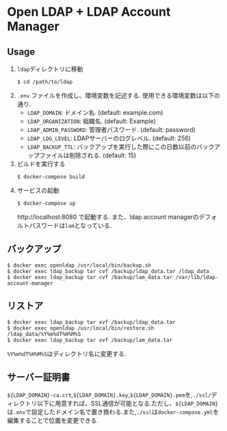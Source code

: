 # Open LDAP + LDAP Account Manager

## Usage
1. `ldap`ディレクトリに移動
    ```
    $ cd /path/to/ldap
    ```
2. `.env` ファイルを作成し、環境変数を記述する.
    使用できる環境変数は以下の通り.
    * `LDAP_DOMAIN`: ドメイン名. (default: example.com)
    * `LDAP_ORGANIZATION`: 組織名. (default: Example)
    * `LDAP_ADMIN_PASSWORD`: 管理者パスワード. (default: password)
    * `LDAP_LOG_LEVEL`: LDAPサーバーのログレベル. (default: 256)
    * `LDAP_BACKUP_TTL`: バックアップを実行した際にこの日数以前のバックアップファイルは削除される. (default: 15)
3. ビルドを実行する
    ```
    $ docker-compose build
    ```
4. サービスの起動
    ```
    $ docker-compose up
    ```
    http://localhost:8080 で起動する.
    また、ldap account managerのデフォルトパスワードは`lam`となっている.

## バックアップ
```
$ docker exec openldap /usr/local/bin/backup.sh
$ docker exec ldap_backup tar cvf /backup/ldap_data.tar /ldap_data
$ docker exec ldap_backup tar cvf /backup/lam_data.tar /var/lib/ldap-account-manager
```

## リストア
```
$ docker exec ldap_backup tar xvf /backup/ldap_data.tar
$ docker exec openldap /usr/local/bin/restore.sh /ldap_data/%Y%m%dT%H%M%S
$ docker exec ldap_backup tar xvf /backup/lam_data.tar
```

`%Y%m%dT%H%M%S`はディレクトリ名に変更する.

## サーバー証明書
`${LDAP_DOMAIN}-ca.crt`,`${LDAP_DOMAIN}.key`,`${LDAP_DOMAIN}.pem`を,`./ssl/`ディレクトリ以下に用意すれば、SSL通信が可能となる.ただし、`${LDAP_DOMAIN}`は`.env`で設定したドメイン名で置き換わる.また,`./ssl`は`docker-compose.yml`を編集することで位置を変更できる.
